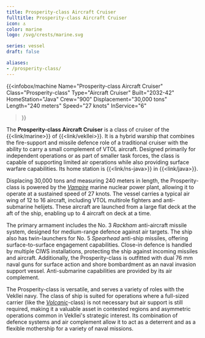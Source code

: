 ```yaml
---
title: Prosperity-class Aircraft Cruiser
fulltitle: Prosperity-class Aircraft Cruiser
icon: ⚓️
color: marine
logo: /svg/crests/marine.svg

series: vessel
draft: false

aliases:
- /prosperity-class/
---
```

{{<infobox/machine
	Name="Prosperity-class Aircraft Cruiser"
	Class="Prosperity-class"
	Type="Aircraft Cruiser"
	Built="2032-42"
	HomeStation="Java"
	Crew="900"
	Displacement="30,000 tons"
	Length="240 meters"
	Speed="27 knots"
	InService="6"
>}}

The **Prosperity-class Aircraft Cruiser** is a class of cruiser of the {{<link/marine>}} of {{<link/vekllei>}}. It is a hybrid warship that combines the fire-support and missile defence role of a traditional cruiser with the ability to carry a small complement of VTOL aircraft. Designed primarily for independent operations or as part of smaller task forces, the class is capable of supporting limited air operations while also providing surface warfare capabilities. Its home station is {{<link/ns-java>}} in {{<link/java>}}.

Displacing 30,000 tons and measuring 240 meters in length, the Prosperity-class is powered by the [*Vampire*](/nmpr/) marine nuclear power plant, allowing it to operate at a sustained speed of 27 knots. The vessel carries a typical air wing of 12 to 16 aircraft, including VTOL multirole fighters and anti-submarine helijets. These aircraft are launched from a large flat deck at the aft of the ship, enabling up to 4 aircraft on deck at a time.

The primary armament includes the  No. 3 *Rackham* anti-aircraft missile system, designed for medium-range defence against air targets. The ship also has twin-launchers for No. 5 *Spearhead* anti-ship missiles, offering surface-to-surface engagement capabilities. Close-in defence is handled by multiple CIWS installations, protecting the ship against incoming missiles and aircraft. Additionally, the Prosperity-class is outfitted with dual 76 mm naval guns for surface action and shore bombardment as an naval invasion support vessel. Anti-submarine capabilities are provided by its air complement.

The Prosperity-class is versatile, and serves a variety of roles with the Vekllei navy. The class of ship is suited for operations where a full-sized carrier (like the [*Volcanic*](/volcanic-class/)-class) is not necessary but air support is still required, making it a valuable asset in contested regions and asymmetric operations common in Vekllei's strategic interest. Its combination of defence systems and air complement allow it to act as a deterrent and as a flexible mothership for a variety of naval missions.
